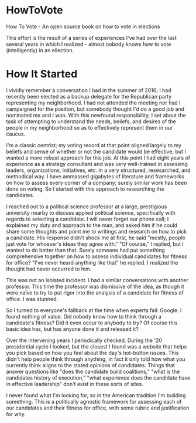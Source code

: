 # HowToVote
How To Vote - An open source book on how to vote in elections

This effort is the result of a series of experiences I've had over the last several years in which I realized - almost nobody knows how to vote (intelligently) in an ellection. 

# How It Started

I vividly remember a conversation I had in the summer of 2016; I had recently been elected as a backup delegate for the Republican party representing my neighborhood. I had not attended the meeting nor had I campaigned for the position, but somebody thought I'd do a good job and nominated me and I won. With this newfound responsibility, I set about the task of attempting to understand the needs, beliefs, and desires of the people in my neighborhood so as to effectively represent them in our caucus. 
 
I'm a classic centrist; my voting record at that point aligned largely to my beliefs and sense of whether or not the candidate would be effective, but I wanted a more robust approach for this job. At this point I had eight years of experience as a strategy consultant and was very well-trained in assessing leaders, organizations, initiatives, etc. in a very structured, resesarched, and methodical way. I have ammassed gigabytes of literature and frameworks on how to assess every corner of a company; surely similar work has been done on voting. So I started with this approach to researching the candidates.

I reached out to a political science professor at a large, prestigious university nearby to discuss applied political science, specifically with regards to selecting a candidate. I will never forget our phone call; I explained my duty and approach to the man, and asked him if he could share some thoughts and point me to writings and research on how to pick a candidate. His response didn't shock me at first, he said "mostly, people just vote for whoever's ideas they agree with." "Of course," I replied, but I wanted to do better than that. Surely someone had put something comprehensive together on how to assess individual candidates for fitness for office? "I've never heard anything like that" he replied. I realized the thought had never occurred to him. 

This was not an isolated incident. I had a similar conversations with another professor. This time the professor was dismissive of the idea, as though it were naïve to try to put rigor into the analysis of a candidate for fitness of office. I was stunned. 

So I turned to everyone's fallback at the time when experts fail: Google. I found nothing of value. Did nobody know how to think through a candidate's fitness? Did it even occur to anybody to try? Of course this basic idea has, but has anyone done it and released it?

Over the intervening years I periodically checked. During the '20 presidential cycle I looked, but the closest I found was a website that helps you pick based on how you feel about the day's hot-button issues. This didn't help people think through anything, in fact it only told how what you currently think aligns to the stated opinions of candidates. Things that answer questions like "does the candidate build coalitions," "what is the candidates history of execution," "what experience does the candidate have in effective leadership" don't exist in these sorts of sites. 

I never found what I'm looking for, so in the American tradition I'm building something. This is a politically agnostic framework for assessing each of our candidates and their fitness for office, with some rubric and justification for why. 

 

 

 

